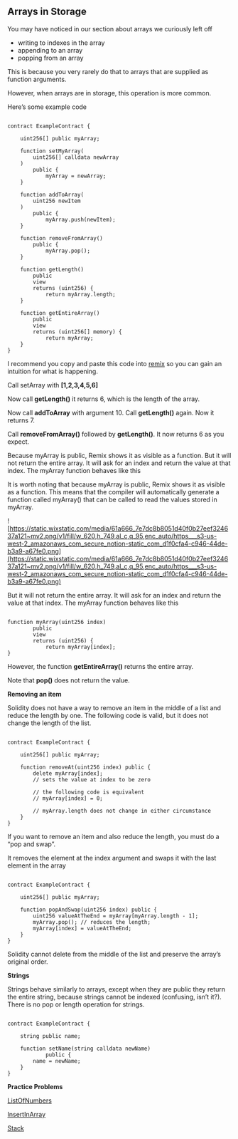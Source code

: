 ## Arrays in Storage

You may have noticed in our section about arrays we curiously left off

- writing to indexes in the array
- appending to an array
- popping from an array

This is because you very rarely do that to arrays that are supplied as function arguments.

However, when arrays are in storage, this operation is more common.

Here’s some example code

```solidity

contract ExampleContract {

    uint256[] public myArray;

    function setMyArray(
        uint256[] calldata newArray
    ) 
        public {
            myArray = newArray;
    }

    function addToArray(
        uint256 newItem
    ) 
        public {
            myArray.push(newItem);
    }

    function removeFromArray() 
        public {
            myArray.pop();
    }

    function getLength() 
        public 
        view 
        returns (uint256) {
            return myArray.length;
    }

    function getEntireArray() 
        public 
        view 
        returns (uint256[] memory) {
            return myArray;
    }
}

```

I recommend you copy and paste this code into [remix](https://www.notion.so/Storage-arrays-2ad2de7a813b45ec9ca83932dbbfa9f4?pvs=21) so you can gain an intuition for what is happening.

Call setArray with **[1,2,3,4,5,6]**

Now call **getLength()** it returns 6, which is the length of the array.

Now call **addToArray** with argument 10. Call **getLength()** again. Now it returns 7.

Call **removeFromArray()** followed by **getLength()**. It now returns 6 as you expect.

Because myArray is public, Remix shows it as visible as a function. But it will not return the entire array. It will ask for an index and return the value at that index. The myArray function behaves like this

It is worth noting that because myArray is public, Remix shows it as visible as a function. This means that the compiler will automatically generate a function called myArray() that can be called to read the values stored in myArray.

![https://static.wixstatic.com/media/61a666_7e7dc8b8051d40f0b27eef324637a121~mv2.png/v1/fill/w_620,h_749,al_c,q_95,enc_auto/https___s3-us-west-2_amazonaws_com_secure_notion-static_com_d1f0cfa4-c946-44de-b3a9-a67fe0.png](https://static.wixstatic.com/media/61a666_7e7dc8b8051d40f0b27eef324637a121~mv2.png/v1/fill/w_620,h_749,al_c,q_95,enc_auto/https___s3-us-west-2_amazonaws_com_secure_notion-static_com_d1f0cfa4-c946-44de-b3a9-a67fe0.png)

But it will not return the entire array. It will ask for an index and return the value at that index. The myArray function behaves like this

```solidity

function myArray(uint256 index) 
        public 
        view 
        returns (uint256) {
            return myArray[index];
}
```

However, the function **getEntireArray()** returns the entire array.

Note that **pop()** does not return the value.

**Removing an item**

Solidity does not have a way to remove an item in the middle of a list and reduce the length by one. The following code is valid, but it does not change the length of the list.

```solidity

contract ExampleContract {

    uint256[] public myArray;

    function removeAt(uint256 index) public {
        delete myArray[index];
        // sets the value at index to be zero

        // the following code is equivalent
        // myArray[index] = 0;

        // myArray.length does not change in either circumstance
    }
}
```

If you want to remove an item and also reduce the length, you must do a “pop and swap”.

It removes the element at the index argument and swaps it with the last element in the array

```solidity

contract ExampleContract {

    uint256[] public myArray;

    function popAndSwap(uint256 index) public {
        uint256 valueAtTheEnd = myArray[myArray.length - 1];
        myArray.pop(); // reduces the length;
        myArray[index] = valueAtTheEnd;
    }
}
```

Solidity cannot delete from the middle of the list and preserve the array’s original order.

**Strings**

Strings behave similarly to arrays, except when they are public they return the entire string, because strings cannot be indexed (confusing, isn’t it?). There is no pop or length operation for strings.

```solidity

contract ExampleContract {

    string public name;

    function setName(string calldata newName) 
            public {
        name = newName;
    }
}
```

**Practice Problems**

[ListOfNumbers](https://github.com/RareSkills/Solidity-Exercises/tree/main/ListOfNumbers)

[InsertInArray](https://github.com/RareSkills/Solidity-Exercises/tree/main/InsertInArray)

[Stack](https://github.com/RareSkills/Solidity-Exercises/tree/main/Stack)
